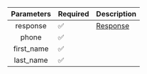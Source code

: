 | Parameters 	| Required           	| Description             	|
|:----------:	|--------------------	|-------------------------	|
| response   	| :white_check_mark: 	| [Response](Response.md) 	|
| phone      	| :white_check_mark: 	|                         	|
| first_name 	| :white_check_mark: 	|                         	|
| last_name  	| :white_check_mark: 	|                         	|